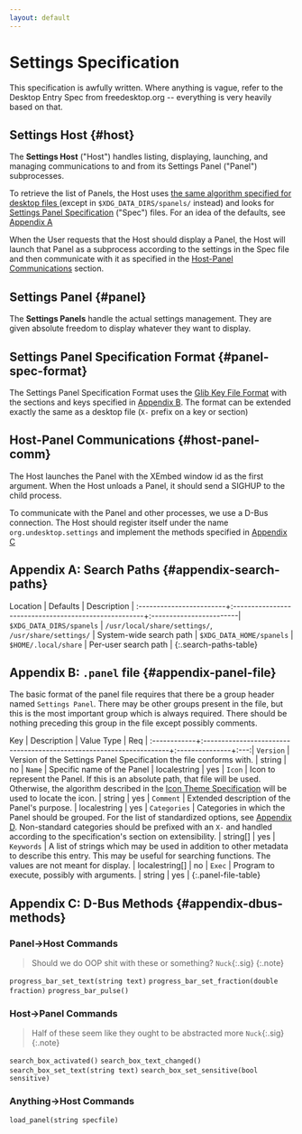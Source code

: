 ```yaml
---
layout: default
---
```


# Settings Specification
This specification is awfully written.  Where anything is vague, refer to the Desktop Entry Spec
from freedesktop.org -- everything is very heavily based on that.

## Settings Host {#host}
The **Settings Host** ("Host") handles listing, displaying, launching, and managing communications
to and from its Settings Panel ("Panel") subprocesses.

To retrieve the list of Panels, the Host uses [the same algorithm specified for desktop files
][desktop-entry-spec] (except in `$XDG_DATA_DIRS/spanels/` instead) and looks for [Settings Panel
Specification](#panel-spec-format) ("Spec") files.  For an idea of the defaults, see [Appendix A
](#appendix-a)

When the User requests that the Host should display a Panel, the Host will launch that Panel as a
subprocess according to the settings in the Spec file and then communicate with it as specified in
the [Host-Panel Communications](#host-panel-comm) section.

[desktop-entry-spec]: http://standards.freedesktop.org/desktop-entry-spec/desktop-entry-spec-latest.html#desktop-file-id

## Settings Panel {#panel}
The **Settings Panels** handle the actual settings management.  They are given absolute freedom to
display whatever they want to display.

## Settings Panel Specification Format {#panel-spec-format}
The Settings Panel Specification Format uses the [Glib Key File Format][gkeyfile] with the sections
and keys specified in [Appendix B](#appendix-panel-file).  The format can be extended exactly the
same as a desktop file (`X-` prefix on a key or section)

[gkeyfile]: https://developer.gnome.org/glib/unstable/glib-Key-value-file-parser.html#glib-Key-value-file-parser.description

## Host-Panel Communications {#host-panel-comm}
The Host launches the Panel with the XEmbed window id as the first argument.  When the Host unloads
a Panel, it should send a SIGHUP to the child process.

To communicate with the Panel and other processes, we use a D-Bus connection.  The Host should
register itself under the name `org.undesktop.settings` and implement the methods specified in
[Appendix C](#appendix-dbus-methods)

## Appendix A: Search Paths {#appendix-search-paths}

Location                 | Defaults                                             | Description             |
:------------------------+:-----------------------------------------------------+:------------------------|
`$XDG_DATA_DIRS/spanels` | `/usr/local/share/settings/`, `/usr/share/settings/` | System-wide search path |
`$XDG_DATA_HOME/spanels` | `$HOME/.local/share`                                 | Per-user search path    |
{:.search-paths-table}


## Appendix B: `.panel` file {#appendix-panel-file}
The basic format of the panel file requires that there be a group header named `Settings Panel`.
There may be other groups present in the file, but this is the most important group which is always
required. There should be nothing preceding this group in the file except possibly comments.

Key          | Description                                                         | Value Type     | Req |
:------------+:--------------------------------------------------------------------+:---------------+:---:|
`Version`    | Version of the Settings Panel Specification the file conforms with. | string         | no  |
`Name`       | Specific name of the Panel                                          | localestring   | yes |
`Icon`       | Icon to represent the Panel. If this is an absolute path, that file will be used.  Otherwise, the algorithm described in the [Icon Theme Specification][icon-theme-spec] will be used to locate the icon. | string         | yes |
`Comment`    | Extended description of the Panel's purpose.                        | localestring   | yes |
`Categories` | Categories in which the Panel should be grouped. For the list of standardized options, see [Appendix D](#appendix-d). Non-standard categories should be prefixed with an `X-` and handled according to the specification's section on extensibility. | string[]       | yes |
`Keywords`   | A list of strings which may be used in addition to other metadata to describe this entry. This may be useful for searching functions.  The values are not meant for display. | localestring[] | no |
`Exec`       | Program to execute, possibly with arguments.                        | string         | yes |
{:.panel-file-table}

[icon-theme-spec]: http://freedesktop.org/wiki/Standards/icon-theme-spec

## Appendix C: D-Bus Methods {#appendix-dbus-methods}

### Panel->Host Commands
> Should we do OOP shit with these or something? `Nuck`{:.sig}
{:.note}

`progress_bar_set_text(string text)`
`progress_bar_set_fraction(double fraction)`
`progress_bar_pulse()`

### Host->Panel Commands
> Half of these seem like they ought to be abstracted more `Nuck`{:.sig}
{:.note}

`search_box_activated()`
`search_box_text_changed()`
`search_box_set_text(string text)`
`search_box_set_sensitive(bool sensitive)`

### Anything->Host Commands
`load_panel(string specfile)`


